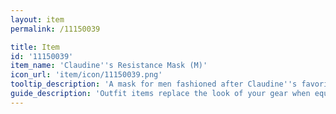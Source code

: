 ```yaml
---
layout: item
permalink: /11150039

title: Item
id: '11150039'
item_name: 'Claudine''s Resistance Mask (M)'
icon_url: 'item/icon/11150039.png'
tooltip_description: 'A mask for men fashioned after Claudine''s favorite mask.'
guide_description: 'Outfit items replace the look of your gear when equipped.'
---
```

